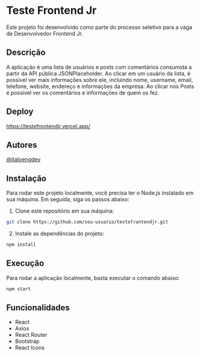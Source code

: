 
# Teste Frontend Jr

Este projeto foi desenvolvido como parte do processo seletivo para a vaga de Desenvolvedor Frontend Jr.


## Descrição

A aplicação é uma lista de usuários e posts com comentários consumida a partir da API pública JSONPlaceholder. Ao clicar em um usuário da lista, é possível ver mais informações sobre ele, incluindo nome, username, email, telefone, website, endereço e informações da empresa. Ao clicar nos Posts é possível ver os comentários e informações de quem os fez.
## Deploy

https://testefrontendjr.vercel.app/



## Autores

[@italoengdev](https://www.github.com/italoengdev)



## Instalação

Para rodar este projeto localmente, você precisa ter o Node.js instalado em sua máquina. Em seguida, siga os passos abaixo:

1. Clone este repositório em sua máquina:

```bash
git clone https://github.com/seu-usuario/testefrontendjr.git
```
2. Instale as dependências do projeto:

```bash
npm install
```
## Execução

Para rodar a aplicação localmente, basta executar o comando abaixo:

```bash
npm start
```
## Funcionalidades

- React
- Axios
- React Router
- Bootstrap
- React Icons


